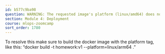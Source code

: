 ```yaml
---
id: b577c9ba98
question: WARNING: The requested image's platform (linux/amd64) does not match the detected host platform (linux/arm64/v8) and no specific platform was requested
section: Module 4: Deployment
course: mlops-zoomcamp
sort_order: 1780
---
```


To resolve this make sure to build the docker image with the platform tag, like this:
“docker build -t homework:v1 --platform=linux/arm64 .”

